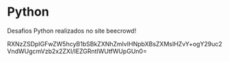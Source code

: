 # Python
Desafios Python realizados no site beecrowd!

RXNzZSDpIGFwZW5hcyB1bSBkZXNhZmlvIHNpbXBsZXMsIHZvY+ogY29uc2VndWUgcmVzb2x2ZXI/IEZGRntIWUtfWUpGUn0=
